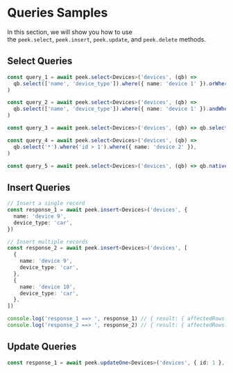 # Queries Samples

In this section, we will show you how to use </br>
the `peek.select`, `peek.insert`, `peek.update`, and `peek.delete` methods.

## Select Queries

```ts
const query_1 = await peek.select<Devices>('devices', (qb) =>
  qb.select(['name', 'device_type']).where({ name: 'device 1' }).orWhere({ device_type: 'laptop' }),
)

const query_2 = await peek.select<Devices>('devices', (qb) =>
  qb.select(['name', 'device_type']).where({ name: 'device 1' }).andWhere({ device_type: 'laptop', name: 'device 2' }),
)

const query_3 = await peek.select<Devices>('devices', (qb) => qb.select('*').offset(1).limit(2))

const query_4 = await peek.select<Devices>('devices', (qb) =>
  qb.select('*').where('id > 1').where({ name: 'device 2' }),
)

const query_5 = await peek.select<Devices>('devices', (qb) => qb.native(`SELECT * FROM devices`))
```

## Insert Queries

```ts
// Insert a single record
const response_1 = await peek.insert<Devices>('devices', {
  name: 'device 9',
  device_type: 'car',
})

// Insert multiple records
const response_2 = await peek.insert<Devices>('devices', [
  {
    name: 'device 9',
    device_type: 'car',
  },
  {
    name: 'device 10',
    device_type: 'car',
  },
])

console.log('response_1 ==> ', response_1) // { result: { affectedRows: 1, insertId: 10 }, values: ... }
console.log('response_2 ==> ', response_2) // { result: { affectedRows: 2, insertId: 10 }, values: ... }
```

## Update Queries

```ts
const response_1 = await peek.updateOne<Devices>('devices', { id: 1 }, { name: 'device 1 updated' })
```

